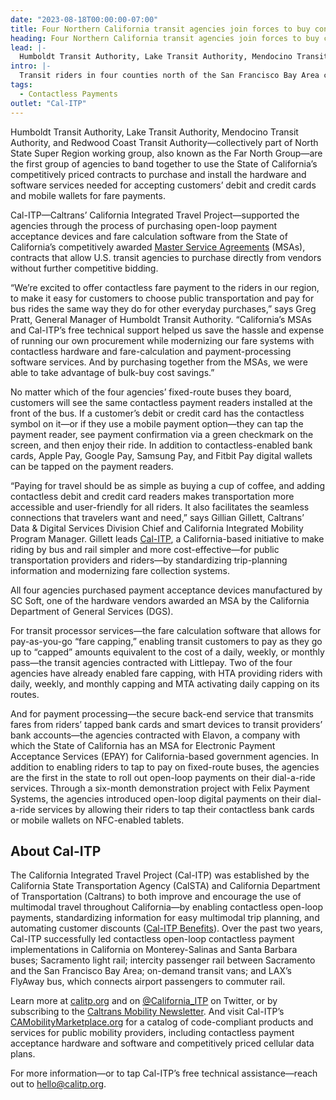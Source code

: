 ```yaml
---
date: "2023-08-18T00:00:00-07:00"
title: Four Northern California transit agencies join forces to buy contactless open-loop fare payment systems off of California’s purchasing agreements
heading: Four Northern California transit agencies join forces to buy contactless open-loop fare payment systems off of California’s purchasing agreements
lead: |-
  Humboldt Transit Authority, Lake Transit Authority, Mendocino Transit Authority, and Redwood Coast Transit Authority install a modern fare system that accepts riders’ bank cards and mobile wallets
intro: |-
  Transit riders in four counties north of the San Francisco Bay Area can now tap to ride the bus on four public transit agencies—and seamlessly transfer between the agencies’ dial-a-ride vehicles or local and regional lines at shared bus stops—without stopping to download any apps, purchase or reload multiple agency farecards, or juggle exact change.
tags:
  - Contactless Payments
outlet: "Cal-ITP"
---
```


Humboldt Transit Authority, Lake Transit Authority, Mendocino Transit Authority, and Redwood Coast Transit Authority—collectively part of North State Super Region working group, also known as the Far North Group—are the first group of agencies to band together to use the State of California’s competitively priced contracts to purchase and install the hardware and software services needed for accepting customers’ debit and credit cards and mobile wallets for fare payments.

Cal-ITP—Caltrans’ California Integrated Travel Project—supported the agencies through the process of purchasing open-loop payment acceptance devices and fare calculation software from the State of California’s competitively awarded [Master Service Agreements](https://www.calitp.org/assets/Contactless.Payments.MSA.pdf?utm_source=Press+Release&utm_medium=Website&utm_id=FNG) (MSAs), contracts that allow U.S. transit agencies to purchase directly from vendors without further competitive bidding.

“We’re excited to offer contactless fare payment to the riders in our region, to make it easy for customers to choose public transportation and pay for bus rides the same way they do for other everyday purchases,” says Greg Pratt, General Manager of Humboldt Transit Authority. “California’s MSAs and Cal-ITP’s free technical support helped us save the hassle and expense of running our own procurement while modernizing our fare systems with contactless hardware and fare-calculation and payment-processing software services. And by purchasing together from the MSAs, we were able to take advantage of bulk-buy cost savings.”

No matter which of the four agencies’ fixed-route buses they board, customers will see the same contactless payment readers installed at the front of the bus. If a customer’s debit or credit card has the contactless symbol on it—or if they use a mobile payment option—they can tap the payment reader, see payment confirmation via a green checkmark on the screen, and then enjoy their ride. In addition to contactless-enabled bank cards, Apple Pay, Google Pay, Samsung Pay, and Fitbit Pay digital wallets can be tapped on the payment readers.

“Paying for travel should be as simple as buying a cup of coffee, and adding contactless debit and credit card readers makes transportation more accessible and user-friendly for all riders. It also facilitates the seamless connections that travelers want and need,” says Gillian Gillett, Caltrans’ Data & Digital Services Division Chief and California Integrated Mobility Program Manager. Gillett leads [Cal-ITP](https://www.calitp.org/?utm_source=Press+Release&utm_medium=Website&utm_id=FNG), a California-based initiative to make riding by bus and rail simpler and more cost-effective—for public transportation providers and riders—by standardizing trip-planning information and modernizing fare collection systems.

All four agencies purchased payment acceptance devices manufactured by SC Soft, one of the hardware vendors awarded an MSA by the California Department of General Services (DGS).

For transit processor services—the fare calculation software that allows for pay-as-you-go “fare capping,” enabling transit customers to pay as they go up to “capped” amounts equivalent to the cost of a daily, weekly, or monthly pass—the transit agencies contracted with Littlepay. Two of the four agencies have already enabled fare capping, with HTA providing riders with daily, weekly, and monthly capping and MTA activating daily capping on its routes.

And for payment processing—the secure back-end service that transmits fares from riders’ tapped bank cards and smart devices to transit providers’ bank accounts—the agencies contracted with Elavon, a company with which the State of California has an MSA for Electronic Payment Acceptance Services (EPAY) for California-based government agencies.
In addition to enabling riders to tap to pay on fixed-route buses, the agencies are the first in the state to roll out open-loop payments on their dial-a-ride services. Through a six-month demonstration project with Felix Payment Systems, the agencies introduced open-loop digital payments on their dial-a-ride services by allowing their riders to tap their contactless bank cards or mobile wallets on NFC-enabled tablets.

## About Cal-ITP

The California Integrated Travel Project (Cal-ITP) was established by the California State Transportation Agency (CalSTA) and California Department of Transportation (Caltrans) to both improve and encourage the use of multimodal travel throughout California—by enabling contactless open-loop payments, standardizing information for easy multimodal trip planning, and automating customer discounts ([Cal-ITP Benefits](https://www.calitp.org/assets/Cal-ITP.Benefits.PressRelease.220921.pdf?utm_source=Press+Release&utm_medium=Website&utm_id=FNG)). Over the past two years, Cal-ITP successfully led contactless open-loop contactless payment implementations in California on Monterey-Salinas and Santa Barbara buses; Sacramento light rail; intercity passenger rail between Sacramento and the San Francisco Bay Area; on-demand transit vans; and LAX’s FlyAway bus, which connects airport passengers to commuter rail.

Learn more at [calitp.org](https://www.calitp.org/?utm_source=Press+Release&utm_medium=Website&utm_id=FNG) and on [@California_ITP](https://twitter.com/california_itp?utm_source=Press+Release&utm_medium=Website&utm_id=FNG) on Twitter, or by subscribing to the [Caltrans Mobility Newsletter](https://lp.constantcontactpages.com/su/eLbtFoE/calitp?utm_source=Press+Release&utm_medium=Website&utm_id=FNG). And visit Cal-ITP’s [CAMobilityMarketplace.org](https://www.camobilitymarketplace.org/?utm_source=Press+Release&utm_medium=Website&utm_id=FNG) for a catalog of code-compliant products and services for public mobility providers, including contactless payment acceptance hardware and software and competitively priced cellular data plans.

For more information—or to tap Cal-ITP’s free technical assistance—reach out to [hello@calitp.org](mailto:hello@calitp.org).
